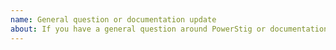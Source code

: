 ```yaml
---
name: General question or documentation update
about: If you have a general question around PowerStig or documentation update.
---
```

